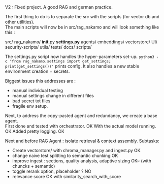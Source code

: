 V2 : Fixed project. A good RAG and german practice.  

The first thing to do is to separate the src with the scripts (for vector db and other utilities).  
The main scripts will now be in src/rag_nakamo and will look something like this : 
  
  src/
    rag_nakamo/
      __init__.py
      **settings.py**
      agents/
      embeddings/
      vectorstore/
      UI/
      security-scripts/
      utils/
      tests/
      docs/
  scripts/

The settings.py script now handles the hyper-parameters set-up. 
```python3 -c "from rag_nakamo.settings import get_settings; print(get_settings())"``` prints config.
It also handles a new stable environment creation + secrets.  

Biggest issues this addresses are :
 - manual individual testing
 - manual settings change in different files
 - bad secret txt files
 - fragile env setup.

Next, to address the copy-pasted agent and redundancy, we create a base agent.  
First done and tested with orchestrator. OK
With the actual model running. OK
Added pretty logging.  OK

Next and before RAG Agent : isolate retrieval & context assembly. Subtasks:
 - Create vectorstore/ with chroma_manager.py and ingest.py OK
 - change naive test splitting to semantic chunking OK
 - improve ingest : sections, quality analysis, adaptive sizing OK~ (with chuncks + semantic)
 - toggle rerank option, placeholder ? NO
 - relevance score OK with similarity_search_with_score


